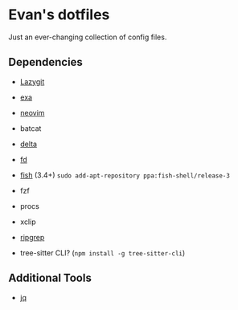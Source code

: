 # Evan's dotfiles

Just an ever-changing collection of config files.

## Dependencies

 - [Lazygit](https://github.com/jesseduffield/lazygit)
 - [exa](https://the.exa.website/#installation)
 - [neovim](https://github.com/neovim/neovim/releases)
 - batcat
 - [delta](https://github.com/dandavison/delta)
 - [fd](https://github.com/sharkdp/fd)
 - [fish](https://fishshell.com/) (3.4+) `sudo add-apt-repository ppa:fish-shell/release-3`
 - fzf
 - procs
 - xclip
 - [ripgrep](https://github.com/BurntSushi/ripgrep)

 - tree-sitter CLI? (`npm install -g tree-sitter-cli`)

 ## Additional Tools

 - [jq](https://stedolan.github.io/jq/)
